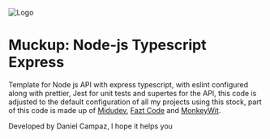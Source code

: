 ![Logo](https://res.cloudinary.com/practicaldev/image/fetch/s--BMZ8xS0z--/c_imagga_scale,f_auto,fl_progressive,h_900,q_auto,w_1600/https://dev-to-uploads.s3.amazonaws.com/uploads/articles/ml71ubgxg0e4h4mmbokd.png)

# Muckup: Node-js Typescript Express

Template for Node js API with express typescript, with eslint configured along with prettier, Jest for unit tests and supertes for the API, this code is adjusted to the default configuration of all my projects using this stock, part of this code is made up of [Midudev](https://www.youtube.com/watch?v=ZpY5KdGQvwI&t=1169s&ab_channel=midudev), [Fazt Code](https://www.youtube.com/watch?v=lZJ1mar_znk&t=1096s&ab_channel=FaztCode) and [MonkeyWit](https://www.youtube.com/watch?v=I-f6aQzHHMo&ab_channel=MonkeyWit).

Developed by Daniel Campaz, I hope it helps you
